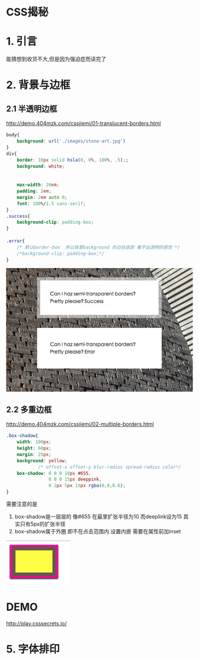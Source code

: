 # CSS揭秘

# 1. 引言

能猜想到收货不大,但是因为强迫症而读完了

# 2. 背景与边框

## 2.1 半透明边框

http://demo.404mzk.com/cssjiemi/01-translucent-borders.html

```css
body{
    background: url('./images/stone-art.jpg')
}
div{
    border: 10px solid hsla(0, 0%, 100%, .5);;
    background: white;
    

    max-width: 20em;
    padding: 2em;
    margin: 2em auto 0;
    font: 100%/1.5 sans-serif;
}
.success{
    background-clip: padding-box;
}

.error{
    /* 默认border-box  所以背景background 的白在底部 看不出透明的感觉 */
    /*background-clip: padding-box;*/
}
```

![](/assets/QQ20180731-231629.png)

## 2.2 多重边框

http://demo.404mzk.com/cssjiemi/02-multiple-borders.html

```css
.box-shadow{
    width: 100px;
    height: 60px;
    margin: 25px;
    background: yellow;
            /* offset-x offset-y blur-radius spread-radius color*/
    box-shadow: 0 0 0 10px #655,
                0 0 0 15px deeppink,
                0 2px 5px 15px rgba(0,0,0.6);
}
```

需要注意的是

1. box-shadow是一层层的 像#655 在最里扩张半径为10 而deeplink设为15 其实只有5px的扩张半径
2. box-shadow属于外圈 即不在点击范围内 设置内嵌 需要在属性前加inset

![](/assets/QQ20180731-234152.png)

# DEMO

http://play.csssecrets.io/


# 5. 字体排印

